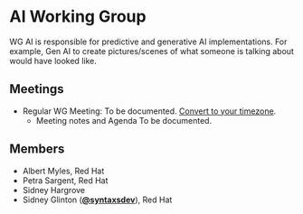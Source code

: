 # AI Working Group

WG AI is responsible for predictive and generative AI implementations. For example, Gen AI to create pictures/scenes of what someone is talking about would have looked like.

## Meetings
* Regular WG Meeting: To be documented. [Convert to your timezone](http://www.thetimezoneconverter.com/?t=14:00&tz=ET%20%28Eastern%20Time%29).
  * Meeting notes and Agenda To be documented.

## Members

* Albert Myles, Red Hat
* Petra Sargent, Red Hat
* Sidney Hargrove
* Sidney Glinton (**[@syntaxsdev](https://github.com/syntaxsdev)**), Red Hat